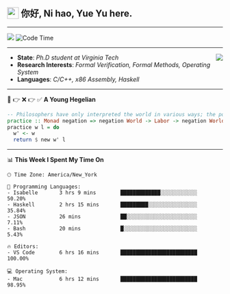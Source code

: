 <h2> <img style="vertical-align: text-bottom;" src=https://slackmojis.com/emojis/13253-yay-frog/download/ width=27> 你好, Ni hao, Yue Yu here. </h2>

---

![](https://shields.io/badge/dynamic/json?color=blue&amp;label=Visitors&amp;query=value&amp;url=https://api.countapi.xyz/hit/fishjump.fishjump) ![Code Time](https://img.shields.io/badge/Code%20Time-261%20hrs%2025%20mins-blue)

---

<img align='right' src=https://slackmojis.com/emojis/5264-coding/download> </td>

- **State**: *Ph.D student at Virginia Tech*
- **Research Interests**: *Formal Verification, Formal Methods, Operating System*
- **Languages**: *C/C++, x86 Assembly, Haskell*

---

🚫 👉 ❌ 👉 ✅ **A Young Hegelian**

``` haskell
-- Philosophers have only interpreted the world in various ways; the point is to change it.
practice :: Monad negation => negation World -> Labor -> negation World
practice w l = do
  w' <- w
  return $ new w' l
```

---


📊 **This Week I Spent My Time On** 

```text
🕑︎ Time Zone: America/New_York

💬 Programming Languages:
- Isabelle       3 hrs 9 mins        █████████████░░░░░░░░░░░░     50.20%
- Haskell        2 hrs 15 mins       █████████░░░░░░░░░░░░░░░░     35.84%
- JSON           26 mins             ██░░░░░░░░░░░░░░░░░░░░░░░     7.11%
- Bash           20 mins             █░░░░░░░░░░░░░░░░░░░░░░░░     5.43%

🔥 Editors:
- VS Code        6 hrs 16 mins       █████████████████████████     100.00%

💻 Operating System:
- Mac            6 hrs 12 mins       █████████████████████████     98.95%
```


